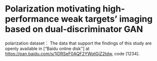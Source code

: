# Polarization motivating high-performance weak targets’ imaging based on dual-discriminator GAN
polarization dataset：
The data that support the findings of this study are openly available in [“Baidu online disk’’] at https://pan.baidu.com/s/1jDRSeF0AQF2YWqtGjZ2tdw, code [1234].
